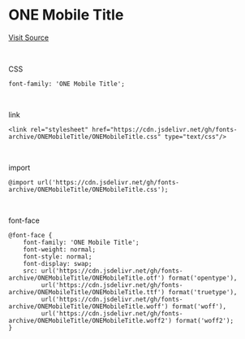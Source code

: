 # ONE Mobile Title

[Visit Source](https://www.gg-onestore.com/Font)

&nbsp;

CSS

```
font-family: 'ONE Mobile Title';
```

&nbsp;

link

```
<link rel="stylesheet" href="https://cdn.jsdelivr.net/gh/fonts-archive/ONEMobileTitle/ONEMobileTitle.css" type="text/css"/>
```

&nbsp;

import

```
@import url('https://cdn.jsdelivr.net/gh/fonts-archive/ONEMobileTitle/ONEMobileTitle.css');
```

&nbsp;

font-face

```
@font-face {
    font-family: 'ONE Mobile Title';
    font-weight: normal;
    font-style: normal;
    font-display: swap;
    src: url('https://cdn.jsdelivr.net/gh/fonts-archive/ONEMobileTitle/ONEMobileTitle.otf') format('opentype'),
         url('https://cdn.jsdelivr.net/gh/fonts-archive/ONEMobileTitle/ONEMobileTitle.ttf') format('truetype'),
         url('https://cdn.jsdelivr.net/gh/fonts-archive/ONEMobileTitle/ONEMobileTitle.woff') format('woff'),
         url('https://cdn.jsdelivr.net/gh/fonts-archive/ONEMobileTitle/ONEMobileTitle.woff2') format('woff2');
}
```
